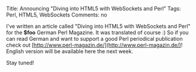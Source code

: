 Title: Announcing "Diving into HTML5 with WebSockets and Perl"
Tags: Perl, HTML5, WebSockets
Comments: no

I've written an article called "Diving into HTML5 with WebSockets and Perl" for
the **$foo** German Perl Magazine. It was translated of course :) So if you can
read German and want to support a good Perl periodical publication check out
[http://www.perl-magazin.de/](http://www.perl-magazin.de/)! English version will be available here the next
week.

Stay tuned!

